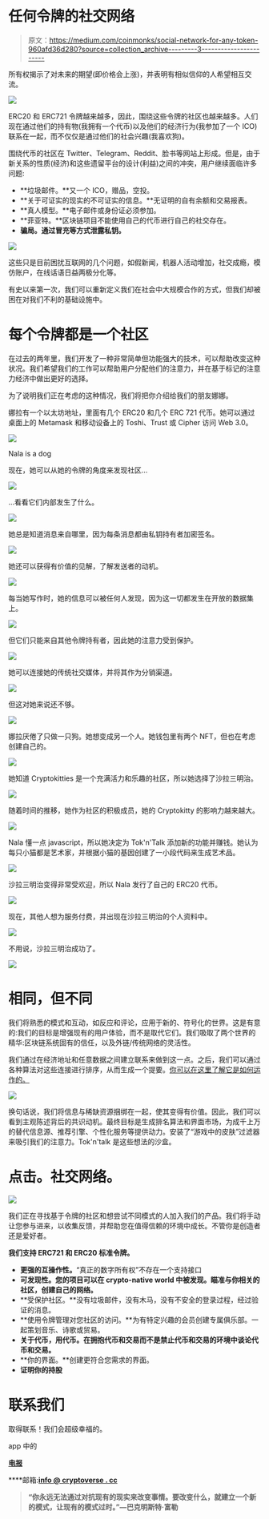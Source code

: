 # 任何令牌的社交网络

> 原文：<https://medium.com/coinmonks/social-network-for-any-token-960afd36d280?source=collection_archive---------3----------------------->

所有权揭示了对未来的期望(即价格会上涨)，并表明有相似信仰的人希望相互交流。

![](img/9dfdb86d3d23b31bc8238bcc4c497a3e.png)

ERC20 和 ERC721 令牌越来越多，因此，围绕这些令牌的社区也越来越多。人们现在通过他们的持有物(我拥有一个代币)以及他们的经济行为(我参加了一个 ICO)联系在一起，而不仅仅是通过他们的社会兴趣(我喜欢狗)。

围绕代币的社区在 Twitter、Telegram、Reddit、脸书等网站上形成。但是，由于新关系的性质(经济)和这些遗留平台的设计(利益)之间的冲突，用户继续面临许多问题:

*   **垃圾邮件。**又一个 ICO，赠品，空投。
*   **关于可证实的现实的不可证实的信息。**无证明的自有余额和交易报表。
*   **真人模型。**电子邮件或身份证必须参加。
*   **菲亚特。**区块链项目不能使用自己的代币进行自己的社交存在。
*   **骗局。通过冒充等方式泄露私钥。**

![](img/9bfe8a73948120344b8a4e5037c61fe2.png)

这些只是目前困扰互联网的几个问题，如假新闻，机器人活动增加，社交成瘾，模仿账户，在线话语日益两极分化等。

有史以来第一次，我们可以重新定义我们在社会中大规模合作的方式，但我们却被困在对我们不利的基础设施中。

# 每个令牌都是一个社区

在过去的两年里，我们开发了一种非常简单但功能强大的技术，可以帮助改变这种状况。我们希望我们的工作可以帮助用户分配他们的注意力，并在基于标记的注意力经济中做出更好的选择。

为了说明我们正在考虑的这种情况，我们将把你介绍给我们的朋友娜娜。

娜拉有一个以太坊地址，里面有几个 ERC20 和几个 ERC 721 代币。她可以通过桌面上的 Metamask 和移动设备上的 Toshi、Trust 或 Cipher 访问 Web 3.0。

![](img/eb71eb7db450f6ebfee12d8ff43d7434.png)

Nala is a dog

现在，她可以从她的令牌的角度来发现社区…

![](img/8ec931944f8310d08e838ac726d0591f.png)

…看看它们内部发生了什么。

![](img/9c2568c62443923d275a6a7321bbcedd.png)

她总是知道消息来自哪里，因为每条消息都由私钥持有者加密签名。

![](img/e6a3e16bacfaf798b7487d60d910c516.png)

她还可以获得有价值的见解，了解发送者的动机。

![](img/958ec9716f9844e18fee2ba5c1d58396.png)

每当她写作时，她的信息可以被任何人发现，因为这一切都发生在开放的数据集上。

![](img/51420234d188e49edb049443c55a86e1.png)

但它们只能来自其他令牌持有者，因此她的注意力受到保护。

![](img/0b6f41351358249ed1468856041deb9b.png)

她可以连接她的传统社交媒体，并将其作为分销渠道。

![](img/f3b591ef785abb1659de7b15c509354b.png)

但这对她来说还不够。

![](img/40b676f4d5e3b39245de72df81d0fb03.png)

娜拉厌倦了只做一只狗。她想变成另一个人。她钱包里有两个 NFT，但也在考虑创建自己的。

![](img/a9472a5b263b528526227e94e027f20f.png)

她知道 Cryptokitties 是一个充满活力和乐趣的社区，所以她选择了沙拉三明治。

![](img/f3414a1c875efe772195e2d974ab6b9f.png)

随着时间的推移，她作为社区的积极成员，她的 Cryptokitty 的影响力越来越大。

![](img/ed9d6cd1240220a42f8ae85444cea895.png)

Nala 懂一点 javascript，所以她决定为 Tok'n'Talk 添加新的功能并赚钱。她认为每只小猫都是艺术家，并根据小猫的基因创建了一小段代码来生成艺术品。

![](img/2876b02b5ee179f9f3bf37cea19a1229.png)

沙拉三明治变得非常受欢迎，所以 Nala 发行了自己的 ERC20 代币。

![](img/192381c73ce58af74585372db36f5a74.png)

现在，其他人想为服务付费，并出现在沙拉三明治的个人资料中。

![](img/b8a3e615896c9033928e95f2757aad3c.png)

不用说，沙拉三明治成功了。

![](img/b2e7d81bc695ae9a02e8a621d89dec72.png)

# 相同，但不同

我们将熟悉的模式和互动，如反应和评论，应用于新的、符号化的世界。这是有意的:我们的目标是增强现有的用户体验，而不是取代它们。我们吸取了两个世界的精华:区块链系统固有的信任，以及外链/传统网络的灵活性。

我们通过在经济地址和任意数据之间建立联系来做到这一点。之后，我们可以通过各种算法对这些连接进行排序，从而生成一个提要。[你可以在这里了解它是如何运作的。](/@patrykadas/tokn-talk-under-the-hood-c88e5a320d4)

![](img/be246d00986710b9b046168385b4c4e7.png)

换句话说，我们将信息与稀缺资源捆绑在一起，使其变得有价值。因此，我们可以看到主观陈述背后的共识动机。最终目标是生成排名算法和界面市场，为成千上万的替代信息源、推荐引擎、个性化服务等提供动力。安装了“游戏中的皮肤”过滤器来吸引我们的注意力。Tok'n'talk 是这些想法的沙盒。

# 点击。社交网络。

![](img/3975f70072de5ccad466991222300758.png)

我们正在寻找基于令牌的社区和想尝试不同模式的人加入我们的产品。我们将手动让您参与进来，以收集反馈，并帮助您在值得信赖的环境中成长。不管你是创造者还是爱好者。

**我们支持 ERC721 和 ERC20 标准令牌。**

*   **更强的互操作性。**“真正的数字所有权”不存在一个支持接口
*   **可发现性。您的项目可以在 crypto-native world 中被发现。瞄准与你相关的社区，创建自己的网络。**
*   **受保护社区。**没有垃圾邮件，没有木马，没有不安全的登录过程，经过验证的消息。
*   **使用令牌管理对您社区的访问。**为有特定兴趣的会员创建专属俱乐部。一起策划音乐、诗歌或贸易。
*   **关于代币，用代币。在拥抱代币和交易而不是禁止代币和交易的环境中谈论代币和交易。**
*   **你的界面。**创建更符合您需求的界面。
*   **证明你的持股**

# 联系我们

取得联系！我们会超级幸福的。

app 中的[](https://tokntalk.club/)

**[**电报**](https://t.me/joinchat/Ff2fyUYwRF7m3Vxew5UxnA)**

****邮箱:**[**info @ cryptoverse . cc**](mailto:info@cryptoverse.cc)**

> **“你永远无法通过对抗现有的现实来改变事情。要改变什么，就建立一个新的模式，让现有的模式过时。”—巴克明斯特·富勒**